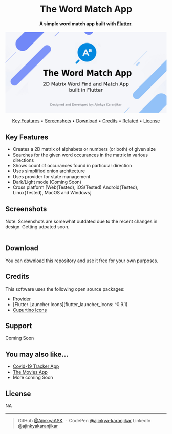 <h1 align="center">
  <br>
  The Word Match App
  <br>
</h1>

<h4 align="center">A simple word match app built with <a href="https://flutter.dev/" target="_blank">Flutter</a>.</h4>

<p align="center">
  <a href="https://github.com/AjinkyaASK/themoviesapp">
    <img src="https://raw.githubusercontent.com/AjinkyaASK/word_match/master/screenshots/TheWordMatchApp%20-%20GitHub%20Banner.jpg"
         alt="Flutter">
  </a>
</p>

<p align="center">
  <a href="#key-features">Key Features</a> •
  <a href="#screenshots">Screenshots</a> •
  <a href="#download">Download</a> •
  <a href="#credits">Credits</a> •
  <a href="#related">Related</a> •
  <a href="#license">License</a>
</p>

## Key Features

* Creates a 2D matrix of alphabets or numbers (or both) of given size
* Searches for the given word occurances in the matrix in various directions
* Shows count of occurances found in particular direction
* Uses simplified onion architecture
* Uses provider for state management
* Dark/Light mode (Coming Soon)
* Cross platform [Web(Tested), iOS(Tested) Android(Tested), Linux(Tested), MacOS and Windows]

## Screenshots
Note: Screenshots are somewhat outdated due to the recent changes in design. Getting udpated soon.
<br>
<br>
<!-- <img src="https://raw.githubusercontent.com/AjinkyaASK/themoviesapp/master/screenshots/1.png" width='250px'
         alt="Screenshots">
<img src="https://raw.githubusercontent.com/AjinkyaASK/themoviesapp/master/screenshots/2.png" width='250px'
         alt="Screenshots">
<img src="https://raw.githubusercontent.com/AjinkyaASK/themoviesapp/master/screenshots/3.png" width='250px'
         alt="Screenshots">
<img src="https://raw.githubusercontent.com/AjinkyaASK/themoviesapp/master/screenshots/4.png" width='250px'
         alt="Screenshots">
<img src="https://raw.githubusercontent.com/AjinkyaASK/themoviesapp/master/screenshots/5.png" width='250px'
         alt="Screenshots">
<img src="https://raw.githubusercontent.com/AjinkyaASK/themoviesapp/master/screenshots/6.png" width='250px'
         alt="Screenshots">
<img src="https://raw.githubusercontent.com/AjinkyaASK/themoviesapp/master/screenshots/7.png" width='250px'
         alt="Screenshots"> -->

## Download

You can [download](https://github.com/AjinkyaASK/word_match/) this repository and use it free for your own purposes.

## Credits

This software uses the following open source packages:

- [Provider](https://pub.dev/packages/provider)
- [Flutter Launcher Icons](flutter_launcher_icons: ^0.9.1)
- [Cupurtino Icons](https://pub.dev/packages/cupertino_icons)

## Support
Coming Soon

## You may also like...
- [Covid-19 Tracker App](https://github.com/AjinkyaASK/covid19_tracker_restapi)
- [The Movies App](https://github.com/AjinkyaASK/themoviesapp)
- More coming Soon

## License

NA

---

> GitHub [@AjinkyaASK](https://github.com/AjinkyaASK) &nbsp;&middot;&nbsp;
> CodePen [@ajinkya-karanjikar](https://codepen.io/ajinkya-karanjikar)
> LinkedIn [@ajinkyakaranjikar](https://in.linkedin.com/in/ajinkyakaranjikar)
